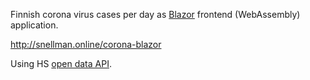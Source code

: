 Finnish corona virus cases per day as [Blazor](https://dotnet.microsoft.com/apps/aspnet/web-apps/blazor) frontend (WebAssembly) application.

http://snellman.online/corona-blazor

Using HS [open data API](https://github.com/HS-Datadesk/koronavirus-avoindata).
